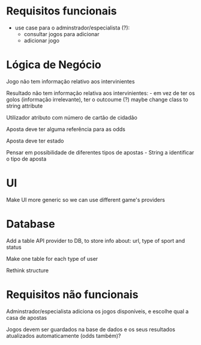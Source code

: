 # Requisitos funcionais
- use case para o adminstrador/especialista (?):
	- consultar jogos para adicionar
	- adicionar jogo

# Lógica de Negócio

Jogo não tem informação relativo aos intervinientes

Resultado não tem informação relativa aos intervinientes:
	- em vez de ter os golos (informação irrelevante), ter o outcoume (?) maybe change class to string attribute

Utilizador atributo com número de cartão de cidadão

Aposta deve ter alguma referência para as odds

Aposta deve ter estado

Pensar em possibilidade de diferentes tipos de apostas
	- String a identificar o tipo de aposta

# UI

Make UI more generic so we can use different game's providers

# Database

Add a table API provider to DB, to store info about: url, type of sport and status 

Make one table for each type of user 

Rethink structure

# Requisitos não funcionais

Adminstrador/especialista adiciona os jogos disponíveis, e escolhe qual a casa de apostas

Jogos devem ser guardados na base de dados e os seus resultados atualizados automaticamente (odds também)?
